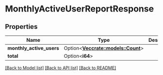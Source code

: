 # MonthlyActiveUserReportResponse

## Properties

Name | Type | Description | Notes
------------ | ------------- | ------------- | -------------
**monthly_active_users** | Option<[**Vec<crate::models::Count>**](Count.md)> |  | [optional]
**total** | Option<**i64**> |  | [optional]

[[Back to Model list]](../README.md#documentation-for-models) [[Back to API list]](../README.md#documentation-for-api-endpoints) [[Back to README]](../README.md)



